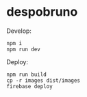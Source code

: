 # despobruno

Develop:
```
npm i
npm run dev
```

Deploy:
```
npm run build
cp -r images dist/images
firebase deploy
```
